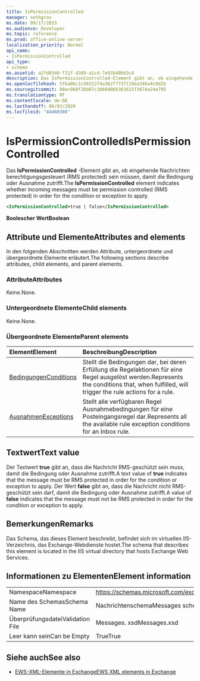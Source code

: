 ```yaml
---
title: IsPermissionControlled
manager: sethgros
ms.date: 09/17/2015
ms.audience: Developer
ms.topic: reference
ms.prod: office-online-server
localization_priority: Normal
api_name:
- IsPermissionControlled
api_type:
- schema
ms.assetid: a2fd0340-f31f-4389-a1cd-7e93b40bb3c6
description: Das IsPermissionControlled-Element gibt an, ob eingehende Nachrichten berechtigungsgesteuert (RMS protected) sein müssen, damit die Bedingung oder Ausnahme zutrifft.
ms.openlocfilehash: 5fba06c1c56512f4a362f773f119ea346a4c0d2b
ms.sourcegitcommit: 88ec988f2bb67c1866d06b361615f3674a24e795
ms.translationtype: MT
ms.contentlocale: de-DE
ms.lasthandoff: 06/03/2020
ms.locfileid: "44460386"
---
```

# <a name="ispermissioncontrolled"></a><span data-ttu-id="ccbb5-103">IsPermissionControlled</span><span class="sxs-lookup"><span data-stu-id="ccbb5-103">IsPermissionControlled</span></span>

<span data-ttu-id="ccbb5-104">Das **IsPermissionControlled** -Element gibt an, ob eingehende Nachrichten berechtigungsgesteuert (RMS protected) sein müssen, damit die Bedingung oder Ausnahme zutrifft.</span><span class="sxs-lookup"><span data-stu-id="ccbb5-104">The **IsPermissionControlled** element indicates whether incoming messages must be permission controlled (RMS protected) in order for the condition or exception to apply.</span></span> 
  
```XML
<IsPermissionControlled>true | false</IsPermissionControlled>
```

 <span data-ttu-id="ccbb5-105">**Boolescher Wert**</span><span class="sxs-lookup"><span data-stu-id="ccbb5-105">**Boolean**</span></span>
## <a name="attributes-and-elements"></a><span data-ttu-id="ccbb5-106">Attribute und Elemente</span><span class="sxs-lookup"><span data-stu-id="ccbb5-106">Attributes and elements</span></span>

<span data-ttu-id="ccbb5-107">In den folgenden Abschnitten werden Attribute, untergeordnete und übergeordnete Elemente erläutert.</span><span class="sxs-lookup"><span data-stu-id="ccbb5-107">The following sections describe attributes, child elements, and parent elements.</span></span>
  
### <a name="attributes"></a><span data-ttu-id="ccbb5-108">Attribute</span><span class="sxs-lookup"><span data-stu-id="ccbb5-108">Attributes</span></span>

<span data-ttu-id="ccbb5-109">Keine.</span><span class="sxs-lookup"><span data-stu-id="ccbb5-109">None.</span></span>
  
### <a name="child-elements"></a><span data-ttu-id="ccbb5-110">Untergeordnete Elemente</span><span class="sxs-lookup"><span data-stu-id="ccbb5-110">Child elements</span></span>

<span data-ttu-id="ccbb5-111">Keine.</span><span class="sxs-lookup"><span data-stu-id="ccbb5-111">None.</span></span>
  
### <a name="parent-elements"></a><span data-ttu-id="ccbb5-112">Übergeordnete Elemente</span><span class="sxs-lookup"><span data-stu-id="ccbb5-112">Parent elements</span></span>

|<span data-ttu-id="ccbb5-113">**Element**</span><span class="sxs-lookup"><span data-stu-id="ccbb5-113">**Element**</span></span>|<span data-ttu-id="ccbb5-114">**Beschreibung**</span><span class="sxs-lookup"><span data-stu-id="ccbb5-114">**Description**</span></span>|
|:-----|:-----|
|[<span data-ttu-id="ccbb5-115">Bedingungen</span><span class="sxs-lookup"><span data-stu-id="ccbb5-115">Conditions</span></span>](conditions.md) <br/> |<span data-ttu-id="ccbb5-116">Stellt die Bedingungen dar, bei deren Erfüllung die Regelaktionen für eine Regel ausgelöst werden.</span><span class="sxs-lookup"><span data-stu-id="ccbb5-116">Represents the conditions that, when fulfilled, will trigger the rule actions for a rule.</span></span>  <br/> |
|[<span data-ttu-id="ccbb5-117">Ausnahmen</span><span class="sxs-lookup"><span data-stu-id="ccbb5-117">Exceptions</span></span>](exceptions.md) <br/> |<span data-ttu-id="ccbb5-118">Stellt alle verfügbaren Regel Ausnahmebedingungen für eine Posteingangsregel dar.</span><span class="sxs-lookup"><span data-stu-id="ccbb5-118">Represents all the available rule exception conditions for an Inbox rule.</span></span>  <br/> |
   
## <a name="text-value"></a><span data-ttu-id="ccbb5-119">Textwert</span><span class="sxs-lookup"><span data-stu-id="ccbb5-119">Text value</span></span>

<span data-ttu-id="ccbb5-120">Der Textwert **true** gibt an, dass die Nachricht RMS-geschützt sein muss, damit die Bedingung oder Ausnahme zutrifft.</span><span class="sxs-lookup"><span data-stu-id="ccbb5-120">A text value of **true** indicates that the message must be RMS protected in order for the condition or exception to apply.</span></span> <span data-ttu-id="ccbb5-121">Der Wert **false** gibt an, dass die Nachricht nicht RMS-geschützt sein darf, damit die Bedingung oder Ausnahme zutrifft.</span><span class="sxs-lookup"><span data-stu-id="ccbb5-121">A value of **false** indicates that the message must not be RMS protected in order for the condition or exception to apply.</span></span> 
  
## <a name="remarks"></a><span data-ttu-id="ccbb5-122">Bemerkungen</span><span class="sxs-lookup"><span data-stu-id="ccbb5-122">Remarks</span></span>

<span data-ttu-id="ccbb5-123">Das Schema, das dieses Element beschreibt, befindet sich im virtuellen IIS-Verzeichnis, das Exchange-Webdienste hostet.</span><span class="sxs-lookup"><span data-stu-id="ccbb5-123">The schema that describes this element is located in the IIS virtual directory that hosts Exchange Web Services.</span></span>
  
## <a name="element-information"></a><span data-ttu-id="ccbb5-124">Informationen zu Elementen</span><span class="sxs-lookup"><span data-stu-id="ccbb5-124">Element information</span></span>

|||
|:-----|:-----|
|<span data-ttu-id="ccbb5-125">Namespace</span><span class="sxs-lookup"><span data-stu-id="ccbb5-125">Namespace</span></span>  <br/> |https://schemas.microsoft.com/exchange/services/2006/messages  <br/> |
|<span data-ttu-id="ccbb5-126">Name des Schemas</span><span class="sxs-lookup"><span data-stu-id="ccbb5-126">Schema Name</span></span>  <br/> |<span data-ttu-id="ccbb5-127">Nachrichtenschema</span><span class="sxs-lookup"><span data-stu-id="ccbb5-127">Messages schema</span></span>  <br/> |
|<span data-ttu-id="ccbb5-128">Überprüfungsdatei</span><span class="sxs-lookup"><span data-stu-id="ccbb5-128">Validation File</span></span>  <br/> |<span data-ttu-id="ccbb5-129">Messages. xsd</span><span class="sxs-lookup"><span data-stu-id="ccbb5-129">Messages.xsd</span></span>  <br/> |
|<span data-ttu-id="ccbb5-130">Leer kann sein</span><span class="sxs-lookup"><span data-stu-id="ccbb5-130">Can be Empty</span></span>  <br/> |<span data-ttu-id="ccbb5-131">True</span><span class="sxs-lookup"><span data-stu-id="ccbb5-131">True</span></span>  <br/> |
   
## <a name="see-also"></a><span data-ttu-id="ccbb5-132">Siehe auch</span><span class="sxs-lookup"><span data-stu-id="ccbb5-132">See also</span></span>



- [<span data-ttu-id="ccbb5-133">EWS-XML-Elemente in Exchange</span><span class="sxs-lookup"><span data-stu-id="ccbb5-133">EWS XML elements in Exchange</span></span>](ews-xml-elements-in-exchange.md)

